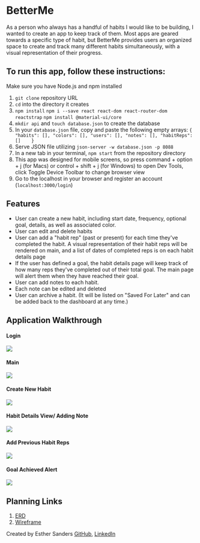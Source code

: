 # BetterMe
As a person who always has a handful of habits I would like to be building, I wanted to create an app to keep track of them. Most apps are geared towards a specific type of habit, but BetterMe provides users an organized space to create and track many different habits simultaneously, with a visual representation of their progress. 
  

## To run this app, follow these instructions:
Make sure you have Node.js and npm installed
1. `git clone` repository URL
1. `cd` into the directory it creates
1. `npm install` `npm i --save react react-dom react-router-dom reactstrap` `npm install @material-ui/core`
1. `mkdir api` and `touch database.json` to create the database
1. In your `database.json` file, copy and paste the following empty arrays: 
    `{
        "habits": [],
        "colors": [],
        "users": [],
        "notes": [],
        "habitReps": []   
    }`
1. Serve JSON file utilizing `json-server -w database.json -p 8088`
1. In a new tab in your terminal, `npm start` from the repository directory
1. This app was designed for mobile screens, so press command + option + j (for Macs) or control + shift + j (for Windows) to open Dev Tools, click Toggle Device Toolbar to change browser view
1. Go to the localhost in your browser and register an account (`localhost:3000/login`)

## Features

* User can create a new habit, including start date, frequency, optional goal, details, as well as associated color. 
* User can edit and delete habits
* User can add a "habit rep" (past or present) for each time they've completed the habit. A visual representation of their habit reps will be rendered on main, and a list of dates of completed reps is on each habit details page
* If the user has defined a goal, the habit details page will keep track of how many reps they've completed out of their total goal. The main page will alert them when they have reached their goal.
* User can add notes to each habit.
* Each note can be edited and deleted
* User can archive a habit. (It will be listed on "Saved For Later" and can be added back to the dashboard at any time.)

## Application Walkthrough

#### Login
![](images/Login.png)

#### Main
![](images/Main.png)

#### Create New Habit
![](images/NewHabitForm.png)

#### Habit Details View/ Adding Note
![](images/AddNote.png)

#### Add Previous Habit Reps
![](images/AddPreviousHabitRep.png)

#### Goal Achieved Alert
![](images/GoalAchived.png)

## Planning Links
1. [ERD](https://dbdiagram.io/d/5f57e94988d052352cb67029)
1. [Wireframe](https://www.figma.com/file/VADBqiGQGxrGH5Sx3XRQzE/Capstone?node-id=0%3A1)


Created by Esther Sanders [GitHub](https://github.com/estherviolin), [LinkedIn](https://www.linkedin.com/in/esthersanders23/)
